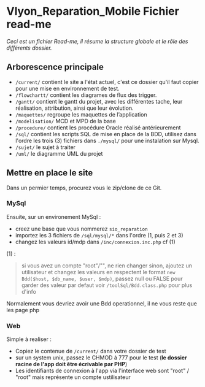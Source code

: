 ﻿Vlyon_Reparation_Mobile Fichier read-me
=======================================

_Ceci est un fichier Read-me, il résume la structure globale et le rôle des différents dossier._

Arborescence principale
-----------------------

* `/current/`
	contient le site a l'état actuel, c'est ce dossier qu'il faut copier pour une mise en environnement de test.
* `/flowchartt/`
	contient les diagrames de flux des trigger.
* `/gantt/`
	contient le gantt du projet, avec les différentes tache, leur réalisation, attribution, ainsi que leur évolution.
* `/maquettes/`
	regroupe les maquettes de l’application
* `/modelisation/`
	MCD et MPD de la base
* `/procedure/`
	contient les procédure Oracle réalisé antérieurement
* `/sql/`
	contient les scripts SQL de mise en place de la BDD, utilisez dans l'ordre les trois (3) fichiers dans `./mysql/` pour une instalation sur Mysql.
* `/sujet/`
	le sujet à traiter
* `/uml/`
	le diagramme UML du projet

Mettre en place le site
-----------------------

Dans un permier temps, procurez vous le zip/clone de ce Git.

### MySql

Ensuite, sur un environement MySql :
* creez une base que vous nommerez `sio_reparation`
* importez les 3 fichiers de `/sql/mysql/*` dans l'ordre (1, puis 2 et 3)
* changez les valeurs id/mdp dans `/inc/connexion.inc.php` cf (1)

(1) :
> si vous avez un compte "root"/"", ne rien changer
> sinon, ajoutez un utilisateur et changez les valeurs en respectent le format
> `new Bdd($host, $db_name, $user, $mdp)`,
> passez null ou FALSE pour garder des valeur par defaut
> voir `/toolSql/Bdd.class.php` pour plus d'info

Normalement vous devriez avoir une Bdd operationnel, il ne vous reste que les page php

### Web

Simple à realiser :
* Copiez le contenue de `/current/` dans votre dossier de test
* sur un system unix, passez le CHMOD à 777 pour le test (**le dossier racine de l'app doit être écrivable par PHP**)
* Les identifiants de connexion à l'app via l'interface web sont "root" / "root" mais représente un compte ustilisateur
